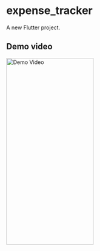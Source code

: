 # expense_tracker

A new Flutter project.

## Demo video


<img src="https://github.com/Abdelrhman-Elshikh/-Expenses-Tracker/blob/main/outputVideo/Expenses_tracker_demo.gif" width="230" height="490" alt="Demo Video" />
